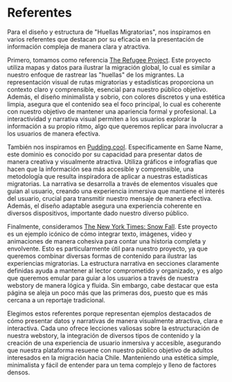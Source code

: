 # Referentes 

Para el diseño y estructura de "Huellas Migratorias", nos inspiramos en varios referentes que destacan por su eficacia en la presentación de información compleja de manera clara y atractiva.

Primero, tomamos como referencia [The Refugee Project](https://www.therefugeeproject.org/#/1995 ). Este proyecto utiliza mapas y datos para ilustrar la migración global, lo cual es similar a nuestro enfoque de rastrear las "huellas" de los migrantes. La representación visual de rutas migratorias y estadísticas proporciona un contexto claro y comprensible, esencial para nuestro público objetivo. Además, el diseño minimalista y sobrio, con colores discretos y una estética limpia, asegura que el contenido sea el foco principal, lo cual es coherente con nuestro objetivo de mantener una apariencia formal y profesional. La interactividad y narrativa visual permiten a los usuarios explorar la información a su propio ritmo, algo que queremos replicar para involucrar a los usuarios de manera efectiva.

También nos inspiramos en [Pudding.cool](	https://pudding.cool/2023/03/same-name/). Especificamente en Same Name, este dominio es conocido por su capacidad para presentar datos de manera creativa y visualmente atractiva. Utiliza gráficos e infografías que hacen que la información sea más accesible y comprensible, una metodología que resulta inspiradora de aplicar a nuestras estadísticas migratorias. La narrativa se desarrolla a través de elementos visuales que guían al usuario, creando una experiencia inmersiva que mantiene el interés del usuario, crucial para transmitir nuestro mensaje de manera efectiva. Además, el diseño adaptable asegura una experiencia coherente en diversos dispositivos, importante dado nuestro diverso público.

Finalmente, consideramos [The New York Times: Snow Fall](https://www.nytimes.com/projects/2012/snow-fall/index.html#/?part=tunnel-creek). Este proyecto es un ejemplo icónico de cómo integrar texto, imágenes, video y animaciones de manera cohesiva para contar una historia completa y envolvente. Esto es particularmente útil para nuestro proyecto, ya que queremos combinar diversas formas de contenido para ilustrar las experiencias migratorias. La estructura narrativa en secciones claramente definidas ayuda a mantener al lector comprometido y organizado, y es algo que queremos emular para guiar a los usuarios a través de nuestra webstory de manera lógica y fluida. Sin embargo, cabe destacar que esta página se aleja un poco más que las primeras dos, puesto que es más cercana a un reportaje tradicional. 

Elegimos estos referentes porque representan ejemplos destacados de cómo presentar datos y narrativas de manera visualmente atractiva, clara e interactiva. Cada uno ofrece lecciones valiosas sobre la estructuración de nuestra webstory, la integración de diversos tipos de contenido y la creación de una experiencia de usuario inmersiva y accesible, asegurando que nuestra plataforma resuene con nuestro público objetivo de adultos interesados en la migración hacia Chile. Manteniendo una estética simple, minimalista y fácil de entender para un tema complejo y lleno de factores densos. 